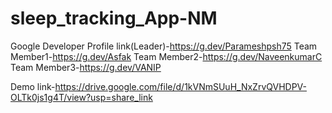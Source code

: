 # sleep_tracking_App-NM

Google Developer Profile link(Leader)-https://g.dev/Parameshpsh75
                   Team Member1-https://g.dev/Asfak
                   Team Member2-https://g.dev/NaveenkumarC
                   Team Member3-https://g.dev/VANIP

Demo link-https://drive.google.com/file/d/1kVNmSUuH_NxZrvQVHDPV-OLTk0js1g4T/view?usp=share_link
